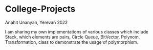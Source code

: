 # College-Projects
Anahit Unanyan, Yerevan 2022

I am sharing my own implementations of various classes which include
 Stack, which elements are pairs,
 Circle Queue,
 BitVector,
 Polynom,
 Transformation, class to demonstrate the usage of polymorphism.
